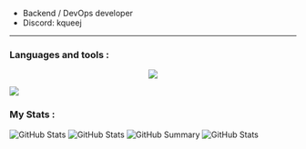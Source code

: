 -  Backend / DevOps developer 
-  Discord: kqueej
---
### Languages and tools :

<p align="center">
  <a href="https://skillicons.dev">
    <img src="https://skillicons.dev/icons?i=rust,py,go,cpp,bash,bots,powershell,git,mysql,docker,linux&theme=dark" />
  </a>
</p>

[![](https://skillicons.dev/icons?i=rust,py,go,cpp,bash,bots,powershell,git,mysql,docker,linux&theme=dark)](https://skillicons.dev)


### My Stats : 
![GitHub Stats](http://github-profile-summary-cards.vercel.app/api/cards/stats?username=Junsious&theme=solarized_dark) ![GitHub Stats](https://github-readme-stats.vercel.app/api/top-langs/?username=Junsious&theme=solarized-dark&show_icons=true&hide_border=true&layout=compact)
![GitHub Summary](http://github-profile-summary-cards.vercel.app/api/cards/profile-details?username=Junsious&theme=solarized_dark)
![GitHub Stats](https://streak-stats.demolab.com?user=Junsious&theme=solarized-dark&hide_border=true)
